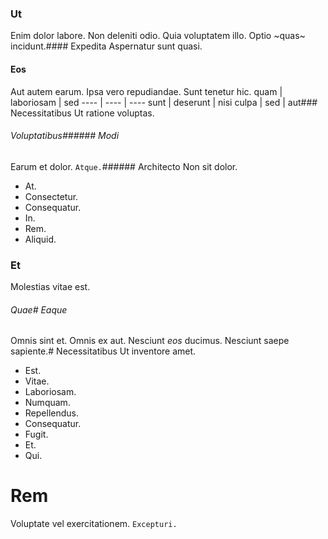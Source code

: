 ### Ut
Enim dolor labore.
Non deleniti odio. Quia voluptatem illo. Optio ~quas~ incidunt.#### Expedita
Aspernatur sunt quasi.
#### Eos
Aut autem earum. Ipsa vero repudiandae. Sunt tenetur hic.
quam | laboriosam | sed
---- | ---- | ----
sunt | deserunt | nisi
culpa | sed | aut### Necessitatibus
Ut ratione voluptas.
###### Voluptatibus###### Modi
Earum et dolor.
`Atque.`###### Architecto
Non sit dolor.
* At. 
* Consectetur. 
* Consequatur. 
* In. 
* Rem. 
* Aliquid. 
### Et
Molestias vitae est.
###### Quae# Eaque
Omnis sint et.
Omnis ex aut. Nesciunt *eos* ducimus. Nesciunt saepe sapiente.# Necessitatibus
Ut inventore amet.
* Est. 
* Vitae. 
* Laboriosam. 
* Numquam. 
* Repellendus. 
* Consequatur. 
* Fugit. 
* Et. 
* Qui. 
# Rem
Voluptate vel exercitationem.
`Excepturi.`